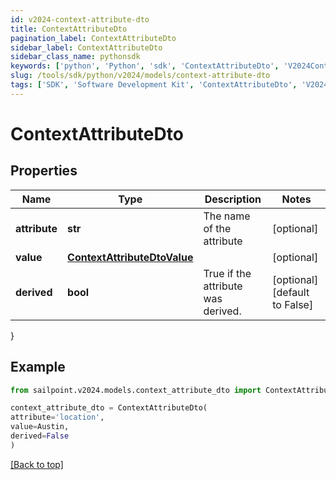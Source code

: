 ```yaml
---
id: v2024-context-attribute-dto
title: ContextAttributeDto
pagination_label: ContextAttributeDto
sidebar_label: ContextAttributeDto
sidebar_class_name: pythonsdk
keywords: ['python', 'Python', 'sdk', 'ContextAttributeDto', 'V2024ContextAttributeDto'] 
slug: /tools/sdk/python/v2024/models/context-attribute-dto
tags: ['SDK', 'Software Development Kit', 'ContextAttributeDto', 'V2024ContextAttributeDto']
---
```


# ContextAttributeDto


## Properties

Name | Type | Description | Notes
------------ | ------------- | ------------- | -------------
**attribute** | **str** | The name of the attribute | [optional] 
**value** | [**ContextAttributeDtoValue**](context-attribute-dto-value) |  | [optional] 
**derived** | **bool** | True if the attribute was derived. | [optional] [default to False]
}

## Example

```python
from sailpoint.v2024.models.context_attribute_dto import ContextAttributeDto

context_attribute_dto = ContextAttributeDto(
attribute='location',
value=Austin,
derived=False
)

```
[[Back to top]](#) 


